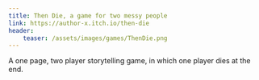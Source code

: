 ```yaml
---
title: Then Die, a game for two messy people
link: https://author-x.itch.io/then-die
header:
    teaser: /assets/images/games/ThenDie.png
---
```


A one page, two player storytelling game, in which one player dies at the end.